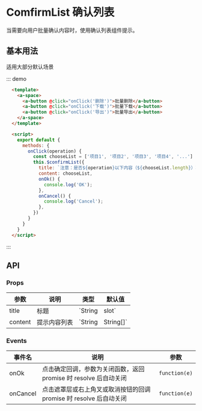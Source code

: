 # ComfirmList 确认列表

当需要向用户批量确认内容时，使用确认列表组件提示。

## 基本用法

适用大部分默认场景

::: demo

```html
  <template>
    <a-space>
      <a-button @click="onClick('删除')">批量删除</a-button>
      <a-button @click="onClick('下载')">批量下载</a-button>
      <a-button @click="onClick('导出')">批量导出</a-button>
    </a-space>
  </template>

  <script>
    export default {
      methods: {
        onClick(operation) {
          const chooseList = ['项目1', '项目2', '项目3', '项目4', '...']
          this.$confirmList({
            title: `注意：是否${operation}以下内容（${chooseList.length}）项？`,
            content: chooseList,
            onOk() {
              console.log('OK');
            },
            onCancel() {
              console.log('Cancel');
            },
          })
        }
      }
    }
  </script>
```
:::



## API

### Props

|参数|说明|类型|默认值|
|---|---|---|---|
|title|标题|`String|slot`|-|
|content|提示内容列表|`String|String[]`|-|


### Events

|事件名|说明|参数|
|---|---|---|
|onOk|点击确定回调，参数为关闭函数，返回 promise 时 resolve 后自动关闭|`function(e)`|
|onCancel|点击遮罩层或右上角叉或取消按钮的回调 promise 时 resolve 后自动关闭|`function(e)`|
